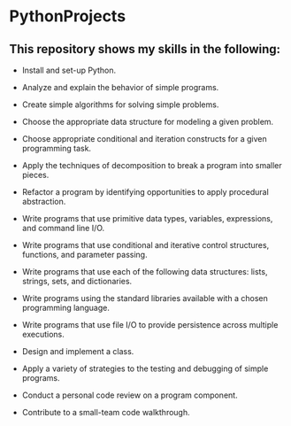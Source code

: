 # PythonProjects

## This repository shows my skills in the following:

- Install and set-up Python.

- Analyze and explain the behavior of simple programs.

- Create simple algorithms for solving simple problems.

- Choose the appropriate data structure for modeling a given problem.

- Choose appropriate conditional and iteration constructs for a given programming task.

- Apply the techniques of decomposition to break a program into smaller pieces.

- Refactor a program by identifying opportunities to apply procedural abstraction.

- Write programs that use primitive data types, variables, expressions, and command line I/O.

- Write programs that use conditional and iterative control structures, functions, and parameter passing.

- Write programs that use each of the following data structures: lists, strings, sets, and dictionaries.

- Write programs using the standard libraries available with a chosen programming language.

- Write programs that use file I/O to provide persistence across multiple executions.

- Design and implement a class.

- Apply a variety of strategies to the testing and debugging of simple programs.

- Conduct a personal code review on a program component.

- Contribute to a small-team code walkthrough.
